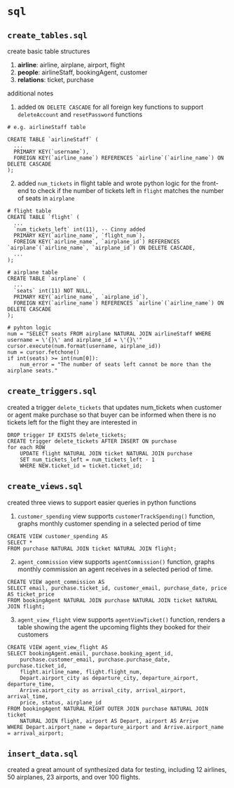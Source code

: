 # `sql`

## `create_tables.sql`
create basic table structures 
1. **airline**: airline, airplane, airport, flight
2. **people**: airlineStaff, bookingAgent, customer
3. **relations**: ticket, purchase

additional notes
1. added `ON DELETE CASCADE` for all foreign key functions to support `deleteAccount` and `resetPassword` functions
```
# e.g. airlineStaff table

CREATE TABLE `airlineStaff` (
  ...
  PRIMARY KEY(`username`),
  FOREIGN KEY(`airline_name`) REFERENCES `airline`(`airline_name`) ON DELETE CASCADE
);
```

2. added `num_tickets` in flight table and wrote python logic for the front-end to check if the number of tickets left in `flight` matches the number of seats in `airplane`
```
# flight table
CREATE TABLE `flight` (
  ...
  `num_tickets_left` int(11), -- Cinny added
  PRIMARY KEY(`airline_name`, `flight_num`),
  FOREIGN KEY(`airline_name`, `airplane_id`) REFERENCES `airplane`(`airline_name`, `airplane_id`) ON DELETE CASCADE,
  ...
);

# airplane table
CREATE TABLE `airplane` (
  ...
  `seats` int(11) NOT NULL,
  PRIMARY KEY(`airline_name`, `airplane_id`),
  FOREIGN KEY(`airline_name`) REFERENCES `airline`(`airline_name`) ON DELETE CASCADE
);

# pyhton logic
num = "SELECT seats FROM airplane NATURAL JOIN airlineStaff WHERE username = \'{}\' and airplane_id = \'{}\'"
cursor.execute(num.format(username, airplane_id))
num = cursor.fetchone()
if int(seats) >= int(num[0]):
    num_error = "The number of seats left cannot be more than the airplane seats."
```

## `create_triggers.sql`
created a trigger `delete_tickets` that updates num_tickets when customer or agent make purchase so that buyer can be informed when there is no tickets left for the flight they are interested in
```
DROP trigger IF EXISTS delete_tickets;
CREATE trigger delete_tickets AFTER INSERT ON purchase
for each ROW 
	UPDATE flight NATURAL JOIN ticket NATURAL JOIN purchase
    SET num_tickets_left = num_tickets_left - 1
    WHERE NEW.ticket_id = ticket.ticket_id;
```

## `create_views.sql`
created three views to support easier queries in python functions
1. `customer_spending` view supports `customerTrackSpending()` function, graphs monthly customer spending in a selected period of time
```
CREATE VIEW customer_spending AS 
SELECT *
FROM purchase NATURAL JOIN ticket NATURAL JOIN flight;
```

2. `agent_commission` view supports `agentCommission()` function, graphs monthly commission an agent receives in a selected period of time.
```
CREATE VIEW agent_commission AS 
SELECT email, purchase.ticket_id, customer_email, purchase_date, price AS ticket_price
FROM bookingAgent NATURAL JOIN purchase NATURAL JOIN ticket NATURAL JOIN flight;
```

3. `agent_view_flight` view supports `agentViewTicket()` function, renders a table showing the agent the upcoming flights they booked for their customers
```
CREATE VIEW agent_view_flight AS
SELECT bookingAgent.email, purchase.booking_agent_id, 
    purchase.customer_email, purchase.purchase_date, purchase.ticket_id, 
    flight.airline_name, flight.flight_num, 
    Depart.airport_city as departure_city, departure_airport, departure_time, 
    Arrive.airport_city as arrival_city, arrival_airport, arrival_time, 
    price, status, airplane_id
FROM bookingAgent NATURAL RIGHT OUTER JOIN purchase NATURAL JOIN ticket 
    NATURAL JOIN flight, airport AS Depart, airport AS Arrive
WHERE Depart.airport_name = departure_airport and Arrive.airport_name = arrival_airport;
```

## `insert_data.sql`
created a great amount of synthesized data for testing, including 12 airlines, 50 airplanes, 23 airports, and over 100 flights.